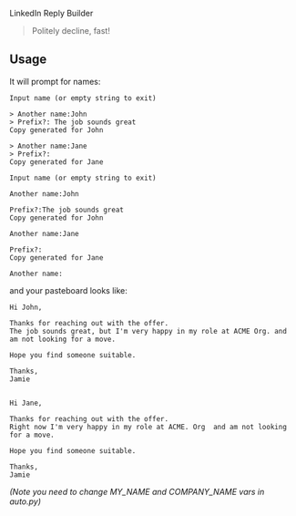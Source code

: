 LinkedIn Reply Builder

> Politely decline, fast!

## Usage

It will prompt for names:

```
Input name (or empty string to exit)

> Another name:John
> Prefix?: The job sounds great
Copy generated for John

> Another name:Jane
> Prefix?: 
Copy generated for Jane
```


```
Input name (or empty string to exit)

Another name:John

Prefix?:The job sounds great
Copy generated for John

Another name:Jane

Prefix?:
Copy generated for Jane

Another name: 
```

and your pasteboard looks like:

```
Hi John,

Thanks for reaching out with the offer.
The job sounds great, but I'm very happy in my role at ACME Org. and am not looking for a move.

Hope you find someone suitable.

Thanks,
Jamie


Hi Jane,

Thanks for reaching out with the offer.
Right now I'm very happy in my role at ACME. Org  and am not looking for a move.

Hope you find someone suitable.

Thanks,
Jamie
```

*(Note you need to change MY_NAME and COMPANY_NAME vars in auto.py)*
